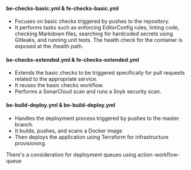 #### be-checks-basic.yml & fe-checks-basic.yml 
- Focuses on basic checks triggered by pushes to the repository. 
- It performs tasks such as enforcing EditorConfig rules, linting code, checking Markdown files, searching for hardcoded secrets using Gitleaks, and running unit tests. The health check for the container is exposed at the /health path.

#### be-checks-extended.yml & fe-checks-extended.yml 
- Extends the basic checks to be triggered specifically for pull requests related to the appropriate service. 
- It reuses the basic checks workflow.
- Performs a SonarCloud scan and runs a Snyk security scan.

#### be-build-deploy.yml & be-build-deploy.yml 
- Handles the deployment process triggered by pushes to the master branch. 
- It builds, pushes, and scans a Docker image
- Then deploys the application using Terraform for infrastructure provisioning. 

There's a consideration for deployment queues using action-workflow-queue
